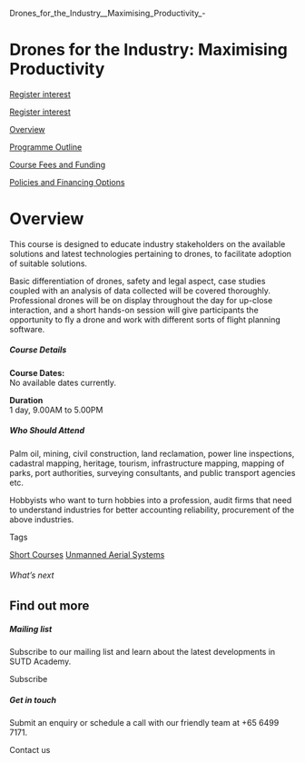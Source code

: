 Drones_for_the_Industry__Maximising_Productivity_-



Drones for the Industry: Maximising Productivity
================================================

[Register interest](/admissions/academy/short-courses/short-courses-register-your-interest/?coursename=drones-for-the-industry:-maximising-productivity)

[Register interest](/admissions/academy/short-courses/short-courses-register-your-interest/?coursename=drones-for-the-industry:-maximising-productivity)

[Overview](/course/drones-for-the-industry-maximising-productivity/#tabs)

[Programme Outline](/course/drones-for-the-industry-maximising-productivity/programme-outline/#tabs)

[Course Fees and Funding](/course/drones-for-the-industry-maximising-productivity/course-fees-and-funding/#tabs)

[Policies and Financing Options](/course/drones-for-the-industry-maximising-productivity/policies-and-financing-options/#tabs)

Overview
========

This course is designed to educate industry stakeholders on the available solutions and latest technologies pertaining to drones, to facilitate adoption of suitable solutions.

Basic differentiation of drones, safety and legal aspect, case studies coupled with an analysis of data collected will be covered thoroughly. Professional drones will be on display throughout the day for up-close interaction, and a short hands-on session will give participants the opportunity to fly a drone and work with different sorts of flight planning software.

##### **Course Details**

**Course Dates:**  
No available dates currently.

**Duration**  
1 day, 9.00AM to 5.00PM

##### **Who Should Attend**

Palm oil, mining, civil construction, land reclamation, power line inspections, cadastral mapping, heritage, tourism, infrastructure mapping, mapping of parks, port authorities, surveying consultants, and public transport agencies etc.

Hobbyists who want to turn hobbies into a profession, audit firms that need to understand industries for better accounting reliability, procurement of the above industries.

Tags

[Short Courses](/admissions/academy/courses-and-modules/?academy-type-course=780)
[Unmanned Aerial Systems](/admissions/academy/courses-and-modules/?discipline=800)

###### What’s next

Find out more
-------------

##### Mailing list

Subscribe to our mailing list and learn about the latest developments in SUTD Academy.

Subscribe

##### Get in touch

Submit an enquiry or schedule a call with our friendly team at +65 6499 7171.

Contact us

